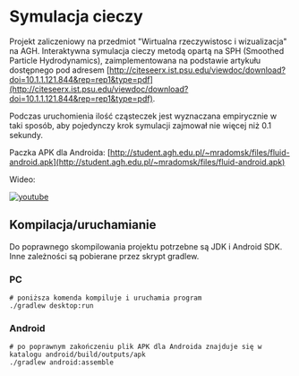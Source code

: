 # Symulacja cieczy

Projekt zaliczeniowy na przedmiot "Wirtualna rzeczywistosc i wizualizacja" na AGH. Interaktywna symulacja cieczy metodą opartą na SPH (Smoothed Particle Hydrodynamics), zaimplementowana na podstawie artykułu dostępnego pod adresem [http://citeseerx.ist.psu.edu/viewdoc/download?doi=10.1.1.121.844&rep=rep1&type=pdf](http://citeseerx.ist.psu.edu/viewdoc/download?doi=10.1.1.121.844&rep=rep1&type=pdf).

Podczas uruchomienia ilość cząsteczek jest wyznaczana empirycznie w taki sposób, aby pojedynczy krok symulacji zajmował nie więcej niż 0.1 sekundy.

Paczka APK dla Androida: [http://student.agh.edu.pl/~mradomsk/files/fluid-android.apk](http://student.agh.edu.pl/~mradomsk/files/fluid-android.apk)

Wideo:

[![youtube](http://img.youtube.com/vi/wyBZcDcbnIE/0.jpg)](http://www.youtube.com/watch?v=wyBZcDcbnIE "Symulacja cieczy")

## Kompilacja/uruchamianie

Do poprawnego skompilowania projektu potrzebne są JDK i Android SDK. Inne zależności są pobierane przez skrypt gradlew.

### PC

    # poniższa komenda kompiluje i uruchamia program
    ./gradlew desktop:run

### Android

    # po poprawnym zakończeniu plik APK dla Androida znajduje się w katalogu android/build/outputs/apk
    ./gradlew android:assemble

